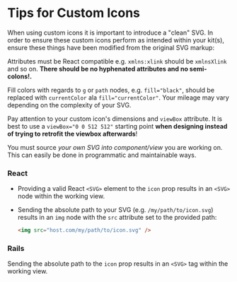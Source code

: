 # Tips for Custom Icons

When using custom icons it is important to introduce a "clean" SVG. In order to ensure these custom icons perform as intended within your kit(s), ensure these things have been modified from the original SVG markup:

Attributes must be React compatible e.g. <code>xmlns:xlink</code> should be <code>xmlnsXlink</code> and so on. <strong>There should be no hyphenated attributes and no semi-colons!.</strong>

Fill colors with regards to <code>g</code> or <code>path</code> nodes, e.g. <code>fill="black"</code>, should be replaced with <code>currentColor</code> ala <code>fill="currentColor"</code>. Your mileage may vary depending on the complexity of your SVG.

Pay attention to your custom icon's dimensions and `viewBox` attribute. It is best to use a `viewBox="0 0 512 512"` starting point **when designing instead of trying to retrofit the viewbox afterwards**!

You must source _your own SVG into component/view_ you are working on. This can easily be done in programmatic and maintainable ways.

### React

- Providing a valid React `<SVG>` element to the `icon` prop results in an `<SVG>` node within the working view.
- Sending the absolute path to your SVG (e.g. `/my/path/to/icon.svg`) results in an `img` node with the `src` attribute set to the provided path:

  ```html
  <img src="host.com/my/path/to/icon.svg" />
  ```

### Rails

Sending the absolute path to the `icon` prop results in an `<SVG>` tag within the working view.
